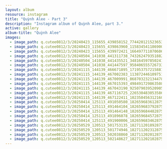 ```yaml
---
layout: album
resource: instagram
title: "Quỳnh Alee - Part 3"
description: "Instagram album of Quỳnh Alee, part 3."
active: gallery
album-title: "Quỳnh Alee"
images:
  - image_path: q.cutee0812/3/20240423_115655_439858152_774420121523653_1041038013274708142_n.jpg
  - image_path: q.cutee0812/3/20240423_115655_439863960_1158345411869006_4894683048044584166_n.jpg
  - image_path: q.cutee0812/3/20240423_115655_439972421_1664977110706062_6637869789012463835_n.jpg
  - image_path: q.cutee0812/3/20240504_141038_441311738_7432624793518829_2449472855896348148_n.jpg
  - image_path: q.cutee0812/3/20240504_141038_441435521_348164597850241_6709095125147607062_n.jpg
  - image_path: q.cutee0812/3/20240504_141038_441447597_958406555726733_596994842799380062_n.jpg
  - image_path: q.cutee0812/3/20241115_144139_466671895_1719537572158815_234401146323233691_n.jpg
  - image_path: q.cutee0812/3/20241115_144139_467002383_1138724461097514_158831534636464109_n.jpg
  - image_path: q.cutee0812/3/20241115_144139_467009991_868703232134478_1055722745368530935_n.jpg
  - image_path: q.cutee0812/3/20241115_144139_467015393_498491729863508_6472128623286867154_n.jpg
  - image_path: q.cutee0812/3/20241115_144139_467043190_925079039520905_2654369239555045690_n.jpg
  - image_path: q.cutee0812/3/20241115_144139_467116725_2265304830535868_7330310514930508776_n.jpg
  - image_path: q.cutee0812/3/20241115_144139_467122411_1023504563121605_1332008415622870540_n.jpg
  - image_path: q.cutee0812/3/20250414_125113_491050580_18265968361287523_3900469104877255527_n.jpg
  - image_path: q.cutee0812/3/20250414_125113_491464104_18265968379287523_8427626292726920817_n.jpg
  - image_path: q.cutee0812/3/20250414_125113_491464148_18265968448287523_4874110961645657357_n.jpg
  - image_path: q.cutee0812/3/20250414_125113_491896078_18265968457287523_1334569189498022194_n.jpg
  - image_path: q.cutee0812/3/20250414_125113_491900006_18265968346287523_1178330415230574308_n.jpg
  - image_path: q.cutee0812/3/20250529_120513_501753135_18271120189287523_7027952569350952151_n.jpg
  - image_path: q.cutee0812/3/20250529_120513_501774946_18271120231287523_3132095131954782110_n.jpg
  - image_path: q.cutee0812/3/20250529_120513_502038860_18271120201287523_8327200897201197608_n.jpg
  - image_path: q.cutee0812/3/20250529_120513_502148627_18271120210287523_6191406035652403495_n.jpg
---
```

